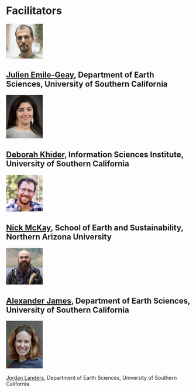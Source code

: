 # Facilitators

<img src="images/julien.jpg" alt="Julien" width="100" />

[Julien Emile-Geay](https://climdyn.usc.edu), Department of Earth Sciences, University of Southern California
---
<img src="images/deborah.jpg" alt="Deborah" width="100" />

[Deborah Khider](https://www.isi.edu/people/dkhider/about), Information Sciences Institute, University of Southern California
---
<img src="images/nick.jpeg" alt="Nick" width="100" />

[Nick McKay](https://directory.nau.edu/person/npm4), School of Earth and Sustainability, Northern Arizona University
---
<img src="images/alex.png" alt="Alex" width="100" />

[Alexander James](https://alexkjames.github.io), Department of Earth Sciences, University of Southern California
---
<img src="images/jordan.jpg" alt="Jordan" width="100" />

[Jordan Landers](https://github.com/jordanplanders), Department of Earth Sciences, University of Southern California
